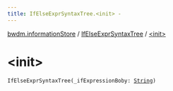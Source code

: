 ```yaml
---
title: IfElseExprSyntaxTree.<init> - 
---
```


[bwdm.informationStore](../index.html) / [IfElseExprSyntaxTree](index.html) / [&lt;init&gt;](./-init-.html)

# &lt;init&gt;

`IfElseExprSyntaxTree(_ifExpressionBoby: `[`String`](https://kotlinlang.org/api/latest/jvm/stdlib/kotlin/-string/index.html)`)`